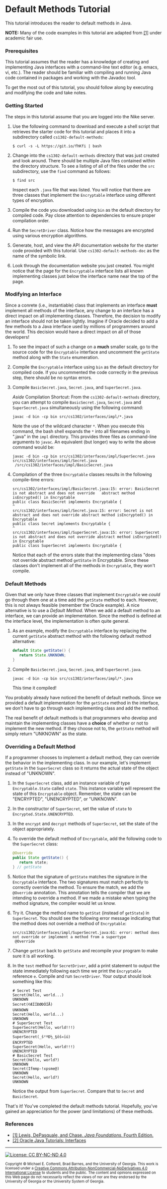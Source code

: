 # Default Methods Tutorial

This tutorial introduces the reader to default methods in Java.

**NOTE:** Many of the code examples in this tutorial are adapted from
[[1]](https://www.pearson.com/us/higher-education/program/Lewis-Java-Foundations-Introduction-to-Program-Design-and-Data-Structures-4th-Edition/PGM76634.html)
under academic fair use.

### Prerequisites

This tutorial assumes that the reader has a knowledge of creating and implementing Java interfaces
with a command-line text editor (e.g. emacs, vi, etc.). The reader should be familiar with compiling
and running Java code contained in packages and working with the Javadoc tool. 

To get the most out of this tutorial, you should follow along by executing and modifying the code
and take notes.

### Getting Started

The steps in this tutorial assume that you are logged into the Nike server. 

1. Use the following command to download and execute a shell script that retrieves 
   the starter code for this tutorial and places it into a subdirectory 
   called `cs1302-default-methods`:

   ```
   $ curl -s -L https://git.io/fhKfi | bash
   ```
  
1. Change into the `cs1302-default-methods` directory that was just created and look around.
   There should be multiple Java files contained within the directory structure. To see a listing
   of all of the files under the `src` subdirectory, use the `find` command as follows:
   
   ```
   $ find src
   ```
   
   Inspect each `.java` file that was listed. You will notice that there are three classes that
   implement the `Encryptable` interface using different types of encryption.

1. Compile the code you downloaded using `bin` as the default directory for compiled code. Pay
   close attention to dependencies to ensure proper compilation order.

1. Run the `SecretDriver` class. Notice how the messages are encrypted using various encryption
   algorithms.

1. Generate, host, and view the API documentation website for the starter code provided with this tutorial.
   Use `cs1302-default-methods-doc` as the name of the symbolic link.

1. Look through the documentation website you just created. You might notice that the page for the 
   `Encryptable` interface lists all known implementing classes just below the interface name near
   the top of the page. 
   
### Modifying an Interface

Since a conrete (i.e., instantiable) class that implements an interface **must** implement all methods 
of the interface, any change to an interface has a direct impact on all implementing classes. Therefore,
the decision to modify an interface should not be taken lightly. Imagine if Oracle decided to add a few 
methods to a Java interface used by millions of programmers around the world. This decision would have 
a direct impact on all of those developers!

1. To see the impact of such a change on a **much** smaller scale, go to the source code for the 
   `Encryptable` interface and uncomment the `getState` method along with the `State` enumeration.

1. Compile the `Encryptable` interface using `bin` as the default directory for compiled code. If you
   uncommented the code correctly in the previous step, there should be no syntax errors.

1. Compile `BasicSecret.java`, `Secret.java`, and `SuperSecret.java`.

   *Aside* Compilation Shortcut:
   From the `cs1302-default-methods` directory, you can attempt to compile `BasicSecret.java`,
   `Secret.java` and `SuperSecret.java` simultaneously using the following command:

   ```
   javac -d bin -cp bin src/cs1302/interfaces/impl/*.java
   ```

   Note the use of the wildcard character `*`. When you execute this command, the bash shell expands the
   `*` into all filenames ending in ".java" in the `impl` directory. This provides three files as
   command-line arguments to `javac`. An equivalent (but longer) way to write the above command would be:

   ```
   javac -d bin -cp bin src/cs1302/interfaces/impl/SuperSecret.java src/cs1302/interfaces/impl/Secret.java
    /src/cs1302/interfaces/impl/BasicSecret.java
   ```

1. Compilation of the three `Encryptable` classes results in the following compile-time errors:

   ```
   src/cs1302/interfaces/impl/BasicSecret.java:15: error: BasicSecret is not abstract and does not override   abstract method isEncrypted() in Encryptable
   public class BasicSecret implements Encryptable {
   ^
   src/cs1302/interfaces/impl/Secret.java:15: error: Secret is not abstract and does not override abstract method isEncrypted() in Encryptable
   public class Secret implements Encryptable {
   ^
   src/cs1302/interfaces/impl/SuperSecret.java:15: error: SuperSecret is not abstract and does not override abstract method isEncrypted() in Encryptable
   public class SuperSecret implements Encryptable {
   ```

   Notice that each of the errors state that the implementing class "does not override abstract method 
   `getState` in Encryptable. Since these classes don't implement all of the methods in `Encryptable`,
   they won't compile.
   
### Default Methods

Given that we only have three classes that implement `Encryptable` we _could_ go through them one at a 
time add the `getState` method to each. However, this is not always feasible (remember the Oracle example). 
A nice alternative is to use a *Default Method*. When we add a default method to an interface, we can 
provide an implementation. Since the method is defined at the interface level, the implementation is often 
quite general. 

1. As an example, modify the `Encryptable` interface by replacing the current `getState` abstract 
   method with the following default method alternative:


   ```java
   default State getState() {
      return State.UNKNOWN;
   }
   ```

1. Compile `BasicSecret.java`, `Secret.java`, and `SuperSecret.java`.

   ```
   javac -d bin -cp bin src/cs1302/interfaces/impl/*.java
   ```

   This time it compiled!  

You probably already have noticed the benefit of default methods. Since we provided a default 
implementation for the `getState` method in the interface, we don't have to go through each 
implementing class and add the method. 

The real benefit of default methods is that programmers who develop and maintain the implementing
classes have a **choice** of whether or not to implement the new method. If they choose not to,
the `getState` method will simply return "UNKNOWN" as the state. 
 
### Overriding a Default Method

If a programmer chooses to implement a default method, they can override the behavior in the implementing
class. In our example, let's implement `getState` in the `SuperSecret` class so it returns the actual state
of the object instead of "UNKNOWN".

1. In the `SuperSecret` class, add an instance variable of type `Encryptable.State` called `state`. This 
   instance variable will represent the state of this `Encryptable` object.  Remember, the state can be
   "ENCRYPTED", "UNENCRYPTED", or "UNKNOWN".
   
1. In the constructor of `SuperSecret`, set the value of `state` to `Encrypted.State.UNENCRYPTED`.

1. In the `encrypt` and `decrypt` methods of `SuperSecret`, set the state of the object appropriately.

1. To override the default method of `Encryptable`, add the following code to the `SuperSecret` class:

   ```java
   @Override
   public State getState() {
      return state;
   } // getState
   ```

1. Notice that the signature of `getState` matches the signature in the `Encryptable` interface. The two
   signatures must match perfectly to correctly override the method. To ensure the match, we add the 
   `@Override` annotation. This annotation tells the compiler that we are intending to override a method.
   If we made a mistake when typing the method signature, the compiler would let us know.
   
1. Try it.  Change the method name to `getStat` (instead of `getState`) in `SuperSecret`.  You should see
   the following error message indicating that the method does not override a method of `Encryptable`:
   
   ```
   src/cs1302/interfaces/impl/SuperSecret.java:61: error: method does not override or implement a method from a supertype
    @Override
   ```
1. Change `getStat` back to `getState` and recompile your program to make sure it is all working.

1. In the `test` method for `SecretDriver`, add a print statement to output the state immediately following
   each time we print the `Encryptable` reference `e`.  Compile and run `SecretDriver`.  Your output should
   look something like this:
   
   ```
   # Secret Test
   Secret(Hello, world...)
   UNKNOWN
   Secret(©ÆÍÍÐØÐÓÍÅ)
   UNKNOWN
   Secret(Hello, world...)
   UNKNOWN
   # SuperSecret Test
   SuperSecret(Hello, world!!!)
   UNENCRYPTED
   SuperSecret(_ŝ²ºÐ½_§ôŝ»ïú)
   ENCRYPTED
   SuperSecret(Hello, world!!!)
   UNENCRYPTED
   # BasicSecret Test
   Secret(Hello, world?)
   UNKNOWN
   Secret(Ifmmp-!xpsme@)
   UNKNOWN
   Secret(Hello, world?)
   UNKNOWN
   ```
   
   Notice the output from `SuperSecret`.  Compare that to `Secret` and `BasicSecret`.
   
That's it!  You've completed the default methods tutorial.  Hopefully, you've gained an appreciation for the 
power (and limitations) of these methods.

### References

* [[1] Lewis, DePasquale, and Chase. _Java Foundations_. Fourth Edition.](https://www.pearson.com/us/higher-education/program/Lewis-Java-Foundations-Introduction-to-Program-Design-and-Data-Structures-4th-Edition/PGM76634.html)
* [[2] Oracle Java Tutorials: Interfaces](https://docs.oracle.com/javase/tutorial/java/IandI/createinterface.html)

<hr/>

[![License: CC BY-NC-ND 4.0](https://img.shields.io/badge/License-CC%20BY--NC--ND%204.0-lightgrey.svg)](http://creativecommons.org/licenses/by-nc-nd/4.0/)

<small>
Copyright &copy; Michael E. Cotterell, Brad Barnes, and the University of Georgia.
This work is licensed under a <a rel="license" href="http://creativecommons.org/licenses/by-nc-nd/4.0/">Creative Commons Attribution-NonCommercial-NoDerivatives 4.0 International License</a> to students and the public.
The content and opinions expressed on this Web page do not necessarily reflect the views of nor are they endorsed by the University of Georgia or the University System of Georgia.
</small>

